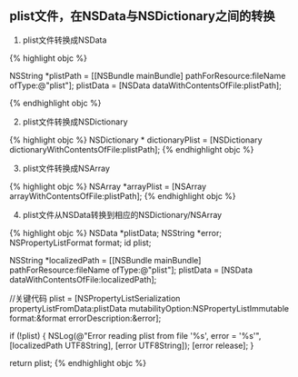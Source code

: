 ## plist文件，在NSData与NSDictionary之间的转换

1. plist文件转换成NSData

  {% highlight objc %}

  NSString *plistPath = [[NSBundle mainBundle] pathForResource:fileName ofType:@"plist"];
  plistData = [NSData dataWithContentsOfFile:plistPath];

  {% endhighlight objc %}

2. plist文件转换成NSDictionary

  {% highlight objc %}
  NSDictionary * dictionaryPlist = [NSDictionary dictionaryWithContentsOfFile:plistPath];
  {% endhighlight objc %}

3. plist文件转换成NSArray

  {% highlight objc %}
  NSArray *arrayPlist = [NSArray arrayWithContentsOfFile:plistPath];
  {% endhighlight objc %}

4. plist文件从NSData转换到相应的NSDictionary/NSArray

  {% highlight objc %}
  NSData *plistData;
   NSString *error;
   NSPropertyListFormat format;
   id plist;

   NSString *localizedPath = [[NSBundle mainBundle] pathForResource:fileName ofType:@"plist"];
   plistData = [NSData dataWithContentsOfFile:localizedPath];

  //关键代码
  plist = [NSPropertyListSerialization propertyListFromData:plistData mutabilityOption:NSPropertyListImmutable format:&format errorDescription:&error];

   if (!plist) {
      NSLog(@"Error reading plist from file '%s', error = '%s'", [localizedPath UTF8String], [error UTF8String]);
      [error release];
   }

   return plist;
  {% endhighlight objc %}
